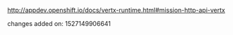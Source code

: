 http://appdev.openshift.io/docs/vertx-runtime.html#mission-http-api-vertx

 
 changes added on: 1527149906641